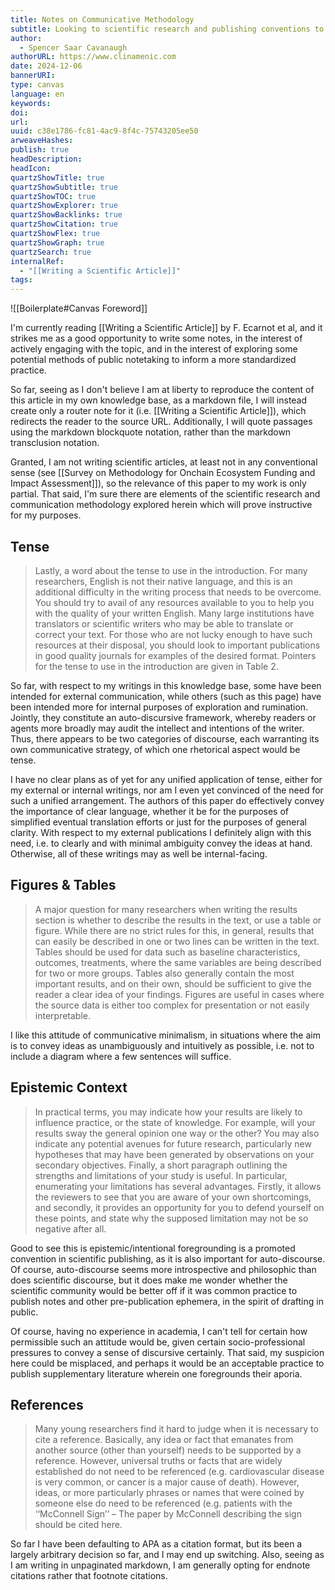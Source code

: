 ```yaml
---
title: Notes on Communicative Methodology
subtitle: Looking to scientific research and publishing conventions to inform the communication strategy of self-published work.
author:
  - Spencer Saar Cavanaugh
authorURL: https://www.clinamenic.com
date: 2024-12-06
bannerURI:
type: canvas
language: en
keywords:
doi:
url:
uuid: c38e1786-fc81-4ac9-8f4c-75743205ee50
arweaveHashes:
publish: true
headDescription:
headIcon:
quartzShowTitle: true
quartzShowSubtitle: true
quartzShowTOC: true
quartzShowExplorer: true
quartzShowBacklinks: true
quartzShowCitation: true
quartzShowFlex: true
quartzShowGraph: true
quartzSearch: true
internalRef:
  - "[[Writing a Scientific Article]]"
tags:
---
```


![[Boilerplate#Canvas Foreword]]

I'm currently reading [[Writing a Scientific Article]] by F. Ecarnot et al, and it strikes me as a good opportunity to write some notes, in the interest of actively engaging with the topic, and in the interest of exploring some potential methods of public notetaking to inform a more standardized practice.

So far, seeing as I don't believe I am at liberty to reproduce the content of this article in my own knowledge base, as a markdown file, I will instead create only a router note for it (i.e. [[Writing a Scientific Article]]), which redirects the reader to the source URL. Additionally, I will quote passages using the markdown blockquote notation, rather than the markdown transclusion notation.

Granted, I am not writing scientific articles, at least not in any conventional sense (see [[Survey on Methodology for Onchain Ecosystem Funding and Impact Assessment]]), so the relevance of this paper to my work is only partial. That said, I'm sure there are elements of the scientific research and communication methodology explored herein which will prove instructive for my purposes.

## Tense

> Lastly, a word about the tense to use in the introduction. For many researchers, English is not their native language, and this is an additional difficulty in the writing process that needs to be overcome. You should try to avail of any resources available to you to help you with the quality of your written English. Many large institutions have translators or scientific writers who may be able to translate or correct your text. For those who are not lucky enough to have such resources at their disposal, you should look to important publications in good quality journals for examples of the desired format. Pointers for the tense to use in the introduction are given in Table 2.

So far, with respect to my writings in this knowledge base, some have been intended for external communication, while others (such as this page) have been intended more for internal purposes of exploration and rumination. Jointly, they constitute an auto-discursive framework, whereby readers or agents more broadly may audit the intellect and intentions of the writer. Thus, there appears to be two categories of discourse, each warranting its own communicative strategy, of which one rhetorical aspect would be tense.

I have no clear plans as of yet for any unified application of tense, either for my external or internal writings, nor am I even yet convinced of the need for such a unified arrangement. The authors of this paper do effectively convey the importance of clear language, whether it be for the purposes of simplified eventual translation efforts or just for the purposes of general clarity. With respect to my external publications I definitely align with this need, i.e. to clearly and with minimal ambiguity convey the ideas at hand. Otherwise, all of these writings may as well be internal-facing.

## Figures & Tables

> A major question for many researchers when writing the results section is whether to describe the results in the text, or use a table or figure. While there are no strict rules for this, in general, results that can easily be described in one or two lines can be written in the text. Tables should be used for data such as baseline characteristics, outcomes, treatments, where the same variables are being described for two or more groups. Tables also generally contain the most important results, and on their own, should be sufficient to give the reader a clear idea of your findings. Figures are useful in cases where the source data is either too complex for presentation or not easily interpretable.

I like this attitude of communicative minimalism, in situations where the aim is to convey ideas as unambiguously and intuitively as possible, i.e. not to include a diagram where a few sentences will suffice.

## Epistemic Context

> In practical terms, you may indicate how your results are likely to influence practice, or the state of knowledge. For example, will your results sway the general opinion one way or the other? You may also indicate any potential avenues for future research, particularly new hypotheses that may have been generated by observations on your secondary objectives. Finally, a short paragraph outlining the strengths and limitations of your study is useful. In particular, enumerating your limitations has several advantages. Firstly, it allows the reviewers to see that you are aware of your own shortcomings, and secondly, it provides an opportunity for you to defend yourself on these points, and state why the supposed limitation may not be so negative after all.

Good to see this is epistemic/intentional foregrounding is a promoted convention in scientific publishing, as it is also important for auto-discourse. Of course, auto-discourse seems more introspective and philosophic than does scientific discourse, but it does make me wonder whether the scientific community would be better off if it was common practice to publish notes and other pre-publication ephemera, in the spirit of drafting in public.

Of course, having no experience in academia, I can't tell for certain how permissible such an attitude would be, given certain socio-professional pressures to convey a sense of discursive certainly. That said, my suspicion here could be misplaced, and perhaps it would be an acceptable practice to publish supplementary literature wherein one foregrounds their aporia.

## References

> Many young researchers find it hard to judge when it is necessary to cite a reference. Basically, any idea or fact that emanates from another source (other than yourself) needs to be supported by a reference. However, universal truths or facts that are widely established do not need to be referenced (e.g. cardiovascular disease is very common, or cancer is a major cause of death). However, ideas, or more particularly phrases or names that were coined by someone else do need to be referenced (e.g. patients with the ‘‘McConnell Sign’’ – The paper by McConnell describing the sign should be cited here.

So far I have been defaulting to APA as a citation format, but its been a largely arbitrary decision so far, and I may end up switching. Also, seeing as I am writing in unpaginated markdown, I am generally opting for endnote citations rather that footnote citations.
